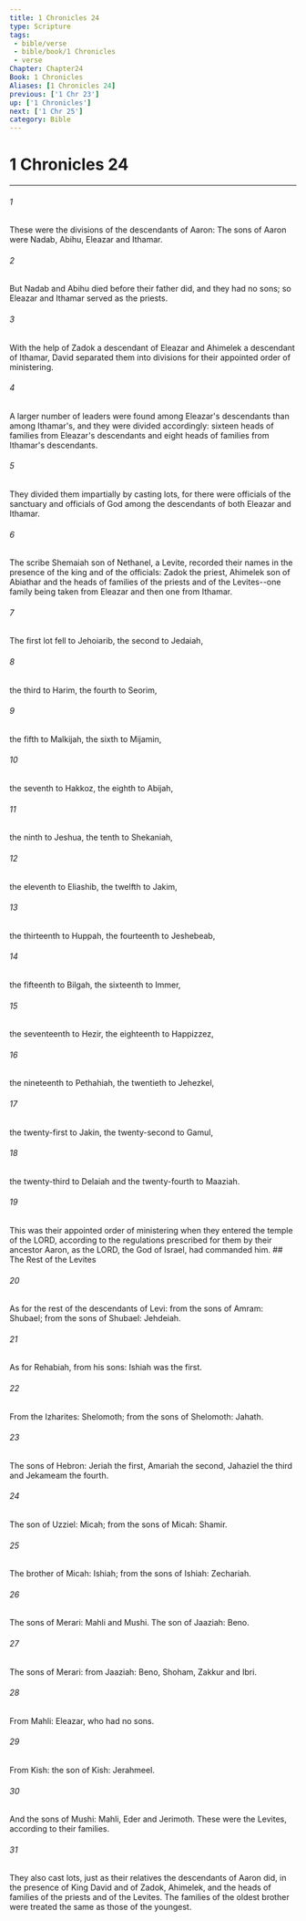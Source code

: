 ```yaml
---
title: 1 Chronicles 24
type: Scripture
tags:
 - bible/verse
 - bible/book/1 Chronicles
 - verse
Chapter: Chapter24
Book: 1 Chronicles
Aliases: [1 Chronicles 24]
previous: ['1 Chr 23']
up: ['1 Chronicles']
next: ['1 Chr 25']
category: Bible
---
```

# 1 Chronicles 24

***


###### 1 
These were the divisions of the descendants of Aaron: The sons of Aaron were Nadab, Abihu, Eleazar and Ithamar. 

###### 2 
But Nadab and Abihu died before their father did, and they had no sons; so Eleazar and Ithamar served as the priests. 

###### 3 
With the help of Zadok a descendant of Eleazar and Ahimelek a descendant of Ithamar, David separated them into divisions for their appointed order of ministering. 

###### 4 
A larger number of leaders were found among Eleazar's descendants than among Ithamar's, and they were divided accordingly: sixteen heads of families from Eleazar's descendants and eight heads of families from Ithamar's descendants. 

###### 5 
They divided them impartially by casting lots, for there were officials of the sanctuary and officials of God among the descendants of both Eleazar and Ithamar. 

###### 6 
The scribe Shemaiah son of Nethanel, a Levite, recorded their names in the presence of the king and of the officials: Zadok the priest, Ahimelek son of Abiathar and the heads of families of the priests and of the Levites--one family being taken from Eleazar and then one from Ithamar. 

###### 7 
The first lot fell to Jehoiarib, the second to Jedaiah, 

###### 8 
the third to Harim, the fourth to Seorim, 

###### 9 
the fifth to Malkijah, the sixth to Mijamin, 

###### 10 
the seventh to Hakkoz, the eighth to Abijah, 

###### 11 
the ninth to Jeshua, the tenth to Shekaniah, 

###### 12 
the eleventh to Eliashib, the twelfth to Jakim, 

###### 13 
the thirteenth to Huppah, the fourteenth to Jeshebeab, 

###### 14 
the fifteenth to Bilgah, the sixteenth to Immer, 

###### 15 
the seventeenth to Hezir, the eighteenth to Happizzez, 

###### 16 
the nineteenth to Pethahiah, the twentieth to Jehezkel, 

###### 17 
the twenty-first to Jakin, the twenty-second to Gamul, 

###### 18 
the twenty-third to Delaiah and the twenty-fourth to Maaziah. 

###### 19 
This was their appointed order of ministering when they entered the temple of the LORD, according to the regulations prescribed for them by their ancestor Aaron, as the LORD, the God of Israel, had commanded him. ## The Rest of the Levites 

###### 20 
As for the rest of the descendants of Levi: from the sons of Amram: Shubael; from the sons of Shubael: Jehdeiah. 

###### 21 
As for Rehabiah, from his sons: Ishiah was the first. 

###### 22 
From the Izharites: Shelomoth; from the sons of Shelomoth: Jahath. 

###### 23 
The sons of Hebron: Jeriah the first, Amariah the second, Jahaziel the third and Jekameam the fourth. 

###### 24 
The son of Uzziel: Micah; from the sons of Micah: Shamir. 

###### 25 
The brother of Micah: Ishiah; from the sons of Ishiah: Zechariah. 

###### 26 
The sons of Merari: Mahli and Mushi. The son of Jaaziah: Beno. 

###### 27 
The sons of Merari: from Jaaziah: Beno, Shoham, Zakkur and Ibri. 

###### 28 
From Mahli: Eleazar, who had no sons. 

###### 29 
From Kish: the son of Kish: Jerahmeel. 

###### 30 
And the sons of Mushi: Mahli, Eder and Jerimoth. These were the Levites, according to their families. 

###### 31 
They also cast lots, just as their relatives the descendants of Aaron did, in the presence of King David and of Zadok, Ahimelek, and the heads of families of the priests and of the Levites. The families of the oldest brother were treated the same as those of the youngest. 
